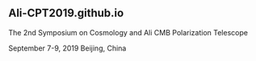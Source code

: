 ## Ali-CPT2019.github.io
The 2nd Symposium on Cosmology and Ali CMB Polarization Telescope

September 7-9, 2019 Beijing, China
